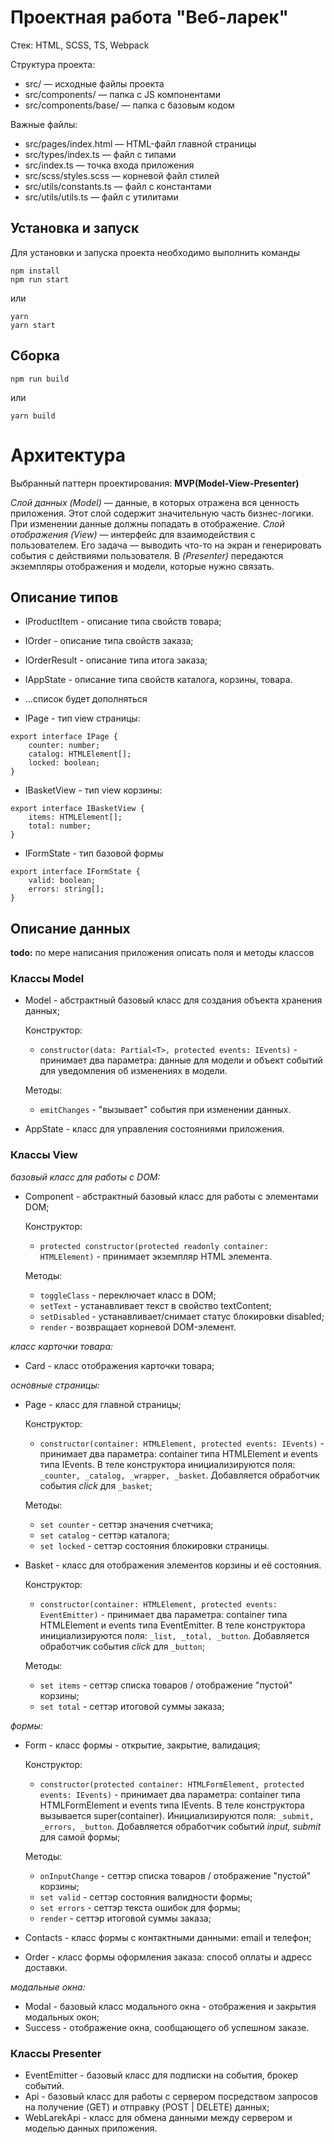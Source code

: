# Проектная работа "Веб-ларек"

Стек: HTML, SCSS, TS, Webpack

Структура проекта:
- src/ — исходные файлы проекта
- src/components/ — папка с JS компонентами
- src/components/base/ — папка с базовым кодом

Важные файлы:
- src/pages/index.html — HTML-файл главной страницы
- src/types/index.ts — файл с типами
- src/index.ts — точка входа приложения
- src/scss/styles.scss — корневой файл стилей
- src/utils/constants.ts — файл с константами
- src/utils/utils.ts — файл с утилитами

## Установка и запуск
Для установки и запуска проекта необходимо выполнить команды

```
npm install
npm run start
```

или

```
yarn
yarn start
```
## Сборка

```
npm run build
```

или

```
yarn build
```

# Архитектура

Выбранный паттерн проектирования: **MVP(Model-View-Presenter)**

*Слой данных (Model)* — данные, в которых отражена вся ценность приложения. Этот слой содержит значительную часть бизнес-логики. При изменении данные должны попадать в отображение.
*Слой отображения (View)* — интерфейс для взаимодействия с пользователем. Его задача — выводить что-то на экран и генерировать события с действиями пользователя. 
В *(Presenter)* передаются экземпляры отображения и модели, которые нужно связать.
 

## Описание типов


- IProductItem - описание типа свойств товара;
- IOrder - описание типа свойств заказа;
- IOrderResult - описание типа итога заказа;
- IAppState - описание типа свойств каталога, корзины, товара.
- ...список будет дополняться

- IPage - тип view страницы:
```
export interface IPage {
    counter: number;
    catalog: HTMLElement[];
    locked: boolean;
}
```
- IBasketView - тип view корзины:
```
export interface IBasketView {
    items: HTMLElement[];
    total: number;
}
```
- IFormState - тип базовой формы
```
export interface IFormState {
    valid: boolean;
    errors: string[];
}
```

## Описание данных
**todo:** по мере написания приложения описать поля и методы классов
 

### Классы Model 

- Model - абстрактный базовый класс для создания объекта хранения данных;

  Конструктор:
  - ```constructor(data: Partial<T>, protected events: IEvents)``` - принимает два параметра: данные для модели и объект событий для уведомления об изменениях в модели.

  Методы:
  - ```emitChanges``` - "вызывает" события при изменении данных.

- AppState - класс для управления состояниями приложения.
 

### Классы View
 
*базовый класс для работы с DOM:*
- Component - абстрактный базовый класс для работы с элементами DOM;

  Конструктор:  
  - ```protected constructor(protected readonly container: HTMLElement)``` - принимает экземпляр HTML элемента.
    
  Методы:
  - ```toggleClass``` - переключает класс в DOM;
  - ```setText``` - устанавливает текст в свойство textContent;
  - ```setDisabled``` - устанавливает/снимает статус блокировки disabled;
  - ```render``` - возвращает корневой DOM-элемент.

*класс карточки товара:*
- Card - класс отображения карточки товара;

*основные страницы:*
- Page - класс для главной страницы;

  Конструктор:  
  - ```constructor(container: HTMLElement, protected events: IEvents)``` - принимает два параметра: container типа HTMLElement и events типа IEvents. В теле конструктора инициализируются поля: ```_counter, _catalog, _wrapper, _basket```. Добавляется обработчик события *click* для ```_basket```;

  Методы:
  - ```set counter``` - сеттэр значения счетчика;
  - ```set catalog``` - сеттэр каталога;
  - ```set locked``` - сеттэр состояния блокировки страницы.

- Basket - класс для отображения элементов корзины и её состояния.

  Конструктор:  
  - ```constructor(container: HTMLElement, protected events: EventEmitter)``` - принимает два параметра: container типа HTMLElement и events типа EventEmitter. В теле конструктора инициализируются поля: ```_list, _total, _button```. Добавляется обработчик события *click* для ```_button```;

  Методы:
  - ```set items``` - сеттэр списка товаров / отображение "пустой" корзины;
  - ```set total``` - сеттэр итоговой суммы заказа;

*формы:*
- Form -  класс формы - открытие, закрытие, валидация;

  Конструктор:  
  - ```constructor(protected container: HTMLFormElement, protected events: IEvents)``` - принимает два параметра: container типа HTMLFormElement и events типа IEvents. В теле конструктора вызывается super(container). Инициализируются поля: ```_submit, _errors, _button```. Добавляется обработчик событий *input, submit* для самой формы;

  Методы:
  - ```onInputChange``` - сеттэр списка товаров / отображение "пустой" корзины;
  - ```set valid``` - сеттэр состояния валидности формы;
  - ```set errors``` - сеттэр текста ошибок для формы;
  - ```render``` - сеттэр итоговой суммы заказа;

- Contacts - класс формы с контактными данными: email и телефон;
- Order - класс формы оформления заказа: способ оплаты и адресс доставки.

*модальные окна:*
- Modal - базовый класс модального окна - отображения и закрытия модальных окон;
- Success - отображение окна, сообщающего об успешном заказе.


### Классы Presenter 

- EventEmitter - базовый класс для подписки на события, брокер событий.
- Api - базовый класс для работы с сервером посредством запросов на получение (GET) и отправку (POST | DELETE) данных;
- WebLarekApi - класс для обмена данными между сервером и моделью данных приложения.
